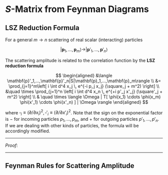# *S*-Matrix from Feynman Diagrams

## LSZ Reduction Formula

For a general $m \to n$ scattering of real scalar (interacting) particles

$$
|\mathbf{p}_1,...,\mathbf{p}_m \rangle \to |\mathbf{p}'_1,...,\mathbf{p}'_n \rangle
$$

The scattering amplitude is related to the correlation function by the **LSZ reduction formula**

$$
\begin{aligned}
    &\langle \mathbf{p}'_1,...,\mathbf{p}'_n|S|\mathbf{p}_1,...,\mathbf{p}_m\rangle
    \\
    &= \prod_{j=1}^m\left[
        i \int d^4 x_j \, e^{-i p_j x_j} (\square_j + m^2)
    \right] 
    \\ &\quad \times
    \prod_{j=1}^n \left[
        i \int d^4 x_n \, e^{+i p'_j x'_j} (\square'_j + m^2)
    \right] 
    \\ & \quad \times
    \langle \Omega | T[
        \phi(x_1) \cdots \phi(x_m)
        \phi(x'_1) \cdots \phi(x'_n)
    ] | \Omega \rangle
\end{aligned}
$$

where $\square_i \equiv (\partial/\partial x_i)^2, \square'_i \equiv (\partial/\partial x'_i)^2$. Note that the sign on the exponential factor is $-$ for incoming particles $p_1,...,p_m$, and $+$ for outgoing particles $p'_1,...,p'_n$. If we are dealing with other kinds of particles, the formula will be accordingly modified. 

----

*Proof*:

----

## Feynman Rules for Scattering Amplitude